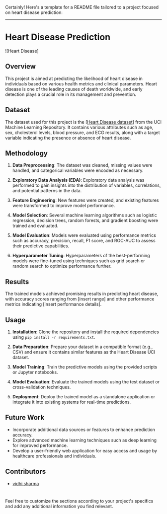 Certainly! Here's a template for a README file tailored to a project focused on heart disease prediction:

---

# Heart Disease Prediction

![Heart Disease]
## Overview

This project is aimed at predicting the likelihood of heart disease in individuals based on various health metrics and clinical parameters. Heart disease is one of the leading causes of death worldwide, and early detection plays a crucial role in its management and prevention.

## Dataset

The dataset used for this project is the [[Heart Disease dataset](https://www.kaggle.com/datasets/aasheesh200/framingham-heart-study-dataset)] from the UCI Machine Learning Repository. It contains various attributes such as age, sex, cholesterol levels, blood pressure, and ECG results, along with a target variable indicating the presence or absence of heart disease.

## Methodology

1. **Data Preprocessing**: The dataset was cleaned, missing values were handled, and categorical variables were encoded as necessary.

2. **Exploratory Data Analysis (EDA)**: Exploratory data analysis was performed to gain insights into the distribution of variables, correlations, and potential patterns in the data.

3. **Feature Engineering**: New features were created, and existing features were transformed to improve model performance.

4. **Model Selection**: Several machine learning algorithms such as logistic regression, decision trees, random forests, and gradient boosting were trained and evaluated.

5. **Model Evaluation**: Models were evaluated using performance metrics such as accuracy, precision, recall, F1 score, and ROC-AUC to assess their predictive capabilities.

6. **Hyperparameter Tuning**: Hyperparameters of the best-performing models were fine-tuned using techniques such as grid search or random search to optimize performance further.

## Results

The trained models achieved promising results in predicting heart disease, with accuracy scores ranging from [insert range] and other performance metrics indicating [insert performance details].

## Usage

1. **Installation**: Clone the repository and install the required dependencies using `pip install -r requirements.txt`.

2. **Data Preparation**: Prepare your dataset in a compatible format (e.g., CSV) and ensure it contains similar features as the Heart Disease UCI dataset.

3. **Model Training**: Train the predictive models using the provided scripts or Jupyter notebooks.

4. **Model Evaluation**: Evaluate the trained models using the test dataset or cross-validation techniques.

5. **Deployment**: Deploy the trained model as a standalone application or integrate it into existing systems for real-time predictions.

## Future Work

- Incorporate additional data sources or features to enhance prediction accuracy.
- Explore advanced machine learning techniques such as deep learning for improved performance.
- Develop a user-friendly web application for easy access and usage by healthcare professionals and individuals.

## Contributors

- [vidhi sharma](https://github.com/VidhiSharma426)

#
Feel free to customize the sections according to your project's specifics and add any additional information you find relevant.
